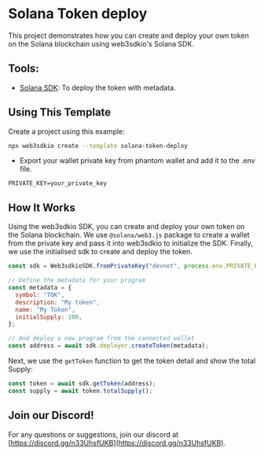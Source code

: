 # Solana Token deploy

This project demonstrates how you can create and deploy your own token on the Solana blockchain using web3sdkio's Solana SDK.

## Tools:

- [Solana SDK](https://docs.web3sdk.io/solana): To deploy the token with metadata.

## Using This Template

Create a project using this example:

```bash
npx web3sdkio create --template solana-token-deploy
```

- Export your wallet private key from phantom wallet and add it to the .env file.

```env
PRIVATE_KEY=your_private_key
```

## How It Works

Using the web3sdkio SDK, you can create and deploy your own token on the Solana blockchain. We use `@solana/web3.js` package to create a wallet from the private key and pass it into web3sdkio to initialize the SDK. Finally, we use the initialised sdk to create and deploy the token.

```js
const sdk = Web3sdkioSDK.fromPrivateKey("devnet", process.env.PRIVATE_KEY);

// Define the metadata for your program
const metadata = {
  symbol: "TOK",
  description: "My token",
  name: "My Token",
  initialSupply: 100,
};

// And deploy a new program from the connected wallet
const address = await sdk.deployer.createToken(metadata);
```

Next, we use the `getToken` function to get the token detail and show the total Supply:

```js
const token = await sdk.getToken(address);
const supply = await token.totalSupply();
```

## Join our Discord!

For any questions or suggestions, join our discord at [https://discord.gg/n33UhsfUKB](https://discord.gg/n33UhsfUKB).
